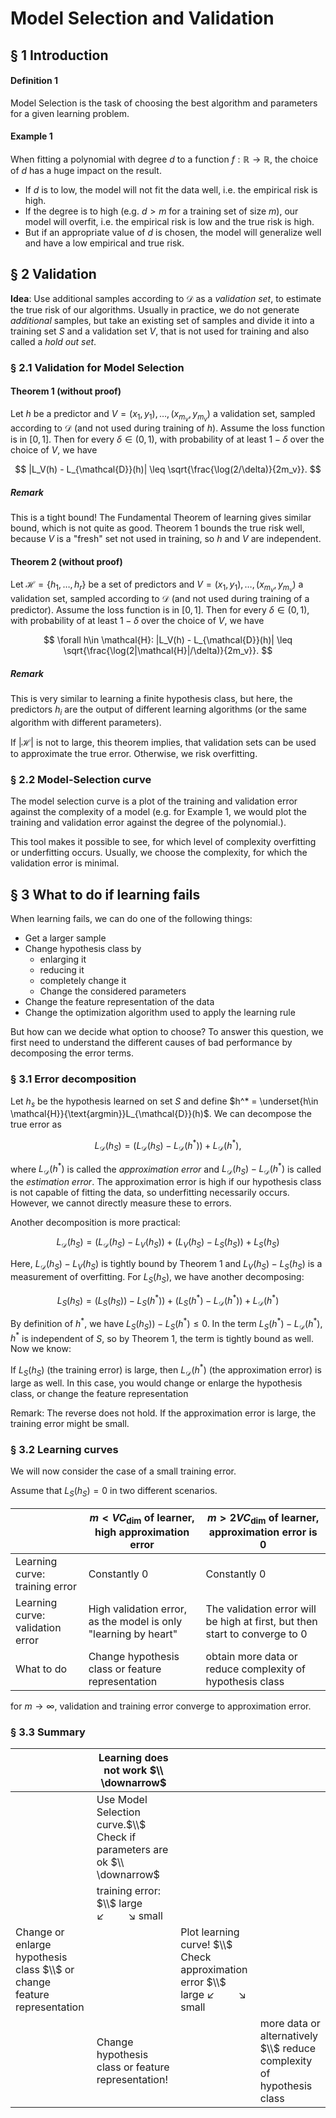 # Model Selection and Validation
## § 1 Introduction

#### Definition 1
Model Selection is the task of choosing the best algorithm and parameters for a given learning problem.

#### Example 1
When fitting a polynomial with degree $d$ to a function $f:\mathbb{R}\to\mathbb{R}$, the choice of $d$ has a huge impact on the result.
- If $d$ is to low, the model will not fit the data well, i.e. the empirical risk is high.
- If the degree is to high (e.g. $d>m$ for a training set of size $m$), our model will overfit, i.e. the empirical risk is low and the true risk is high.
- But if an appropriate value of $d$ is chosen, the model will generalize well and have a low empirical and true risk.

## § 2 Validation
**Idea**: Use additional samples according to $\mathcal{D}$ as a *validation set*, to estimate the true risk of our algorithms. Usually in practice, we do not generate *additional* samples, but take an existing set of samples and divide it into a training set $S$ and a validation set $V$, that is not used for training and also called a *hold out set*.

### § 2.1 Validation for Model Selection
#### Theorem 1 (without proof)
Let $h$ be a predictor and $V = (x_1,y_1), \ldots, (x_{m_v}, y_{m_v})$ a validation set, sampled according to $\mathcal{D}$ (and not used during training of $h$).
Assume the loss function is in $[0,1]$. Then for every $\delta \in (0,1)$, with probability of at least $1-\delta$ over the choice of $V$, we have

$$
|L_V(h) - L_{\mathcal{D}}(h)| \leq \sqrt{\frac{\log(2/\delta)}{2m_v}}.
$$

##### Remark
This is a tight bound! The Fundamental Theorem of learning gives similar bound, which is not quite as good.
Theorem 1 bounds the true risk well, because $V$ is a "fresh" set not used in training, so $h$ and $V$ are independent.

#### Theorem 2 (without proof)
Let $\mathcal{H}=\{h_1, \ldots, h_r\}$ be a set of predictors and $V = (x_1,y_1), \ldots, (x_{m_v}, y_{m_v})$ a validation set, sampled according to $\mathcal{D}$ (and not used during training of a predictor).
Assume the loss function is in $[0,1]$. Then for every $\delta \in (0,1)$, with probability of at least $1-\delta$ over the choice of $V$, we have

$$
\forall h\in \mathcal{H}: |L_V(h) - L_{\mathcal{D}}(h)| \leq \sqrt{\frac{\log(2|\mathcal{H}|/\delta)}{2m_v}}.
$$
##### Remark
This is very similar to learning a finite hypothesis class, but here, the predictors $h_i$ are the output of different learning algorithms (or the same algorithm with different parameters).

If $|\mathcal{H}|$ is not to large, this theorem implies, that validation sets can be used to approximate the true error. Otherwise, we risk overfitting.

### § 2.2 Model-Selection curve
The model selection curve is a plot of the training and validation error against the complexity of a model
(e.g. for Example 1, we would plot the training and validation error against the degree of the polynomial.).

This tool makes it possible to see, for which level of complexity overfitting or underfitting occurs. Usually, we choose the complexity, for which the validation error is minimal.

## § 3 What to do if learning fails
When learning fails, we can do one of the following things:
- Get a larger sample
- Change hypothesis class by
  - enlarging it
  - reducing it
  - completely change it
  - Change the considered parameters
- Change the feature representation of the data
- Change the optimization algorithm used to apply the learning rule

But how can we decide what option to choose? To answer this question, we first need to understand the different causes of bad performance by decomposing the error terms.

### § 3.1 Error decomposition
Let $h_s$ be the hypothesis learned on set $S$ and define $h^* = \underset{h\in \mathcal{H}}{\text{argmin}}L_{\mathcal{D}}(h)$. We can decompose the true error as

$$
L_{\mathcal{D}}(h_S) =
( L_{\mathcal{D}}(h_S) - L_{\mathcal{D}}(h^* )) + L_{\mathcal{D}}(h^* ),
$$

where $L_{\mathcal{D}}(h^* )$ is called the *approximation error* and $L_{\mathcal{D}}(h_S) - L_{\mathcal{D}}(h^* )$ is called the *estimation error*. The approximation error is high if our hypothesis class is not capable of fitting the data, so underfitting necessarily occurs. However, we cannot directly measure these to errors.

Another decomposition is more practical:

$$
L_{\mathcal{D}}(h_S) =
( L_{\mathcal{D}}(h_S) - L_{V}(h_S )) + ( L_{V}(h_S )- L_{S}(h_S )) + L_{S}(h_S )
$$

Here, $L_{\mathcal{D}}(h_S) - L_{V}(h_S )$ is tightly bound by Theorem 1 and $L_{V}(h_S )- L_{S}(h_S )$ is a measurement of overfitting. For $L_{S}(h_S )$, we have another decomposing:

$$
L_{S}(h_S) =
( L_{S}(h_S )) - L_{S}(h^* )) + (L_{S}(h^* ) - L_{\mathcal{D}}(h^* )) + L_{\mathcal{D}}(h^* )
$$

By definition of $h^{* }$, we have $L_{S}(h_S )) - L_{S}(h^* ) \leq 0$.
In the term $L_{S}(h^* ) - L_{\mathcal{D}}(h^* )$, $h^{* }$ is independent of $S$, so by Theorem 1, the term is tightly bound as well. Now we know:


If $L_{S}(h_S)$ (the training error) is large, then $L_{\mathcal{D}}(h^* )$ (the approximation error) is large as well. In this case, you would change or enlarge the hypothesis class, or change the feature representation

Remark: The reverse does not hold. If the approximation error is large, the training error might be small.


### § 3.2 Learning curves
We will now consider the case of a small training error.

Assume that $L_S(h_S)=0$ in two different scenarios.

||$m < VC_{\dim}$ of learner, high approximation error | $m> 2VC_{\dim}$ of learner, approximation error is 0|
|-|-|-|
|Learning curve: training error | Constantly 0 | Constantly 0 |
|Learning curve: validation error| High validation error, as the model is only "learning by heart" | The validation error will be high at first, but then start to converge to 0|
|What to do | Change hypothesis class or feature representation | obtain more data or reduce complexity of hypothesis class|

for $m \to \infty$, validation and training error converge to approximation error.

### § 3.3 Summary
||Learning does not work $\\ \downarrow$|||
|-|-|-|-|
||Use Model Selection curve.$\\$ Check if parameters are ok $\\ \downarrow$|||
||training error: $\\$ large $\swarrow \quad \quad \searrow$ small |||
|Change or enlarge hypothesis class $\\$ or change feature representation||Plot learning curve! $\\$ Check approximation error $\\$ large $\swarrow \quad \quad \searrow$ small||
||Change hypothesis class or feature representation!||more data or alternatively $\\$ reduce complexity of hypothesis class|
